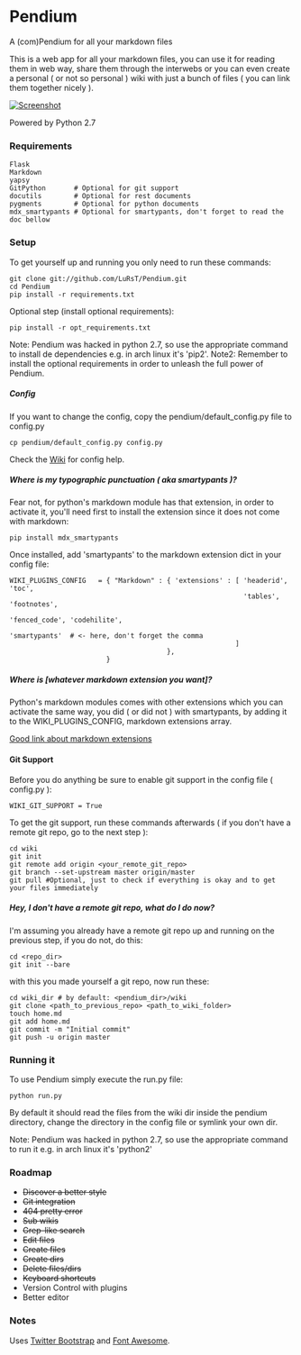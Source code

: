 # Pendium

A (com)Pendium for all your markdown files

This is a web app for all your markdown files, you can use it for reading them in web way, share them through the interwebs or you can even create a personal ( or not so personal ) wiki with just a bunch of files ( you can link them together nicely ).

[![Screenshot](http://i.imgur.com/gxCYN8Rl.png)](http://i.imgur.com/gxCYN8R.png)

Powered by Python 2.7

### Requirements

    Flask
    Markdown
    yapsy
    GitPython       # Optional for git support
    docutils        # Optional for rest documents
    pygments        # Optional for python documents
    mdx_smartypants # Optional for smartypants, don't forget to read the doc bellow

### Setup

To get yourself up and running you only need to run these commands:

    git clone git://github.com/LuRsT/Pendium.git
    cd Pendium
    pip install -r requirements.txt

Optional step (install optional requirements):

    pip install -r opt_requirements.txt

Note: Pendium was hacked in python 2.7, so use the appropriate command to install de dependencies e.g. in arch linux it's 'pip2'.
Note2: Remember to install the optional requirements in order to unleash the full power of Pendium.

##### Config

If you want to change the config, copy the pendium/default\_config.py file to config.py

    cp pendium/default_config.py config.py

Check the [Wiki](https://github.com/LuRsT/Pendium/wiki/Config) for config help.

##### Where is my typographic punctuation ( aka smartypants )?

Fear not, for python's markdown module has that extension, in order to activate it, you'll need first to install the extension since it does not come with markdown:

    pip install mdx_smartypants

Once installed, add 'smartypants' to the markdown extension dict in your config file:

    WIKI_PLUGINS_CONFIG   = { "Markdown" : { 'extensions' : [ 'headerid', 'toc',
                                                              'tables', 'footnotes',
                                                              'fenced_code', 'codehilite',
                                                              'smartypants'  # <- here, don't forget the comma
                                                            ]
                                           },
                            }

##### Where is [whatever markdown extension you want]?

Python's markdown modules comes with other extensions which you can activate the same way, you did ( or did not ) with smartypants, by adding it to the WIKI\_PLUGINS\_CONFIG, markdown extensions array.

[Good link about markdown extensions](http://packages.python.org/Markdown/extensions/extra.html)

#### Git Support

Before you do anything be sure to enable git support in the config file ( config.py ):

    WIKI_GIT_SUPPORT = True

To get the git support, run these commands afterwards ( if you don't have a remote git repo, go to the next step ):

    cd wiki
    git init
    git remote add origin <your_remote_git_repo>
    git branch --set-upstream master origin/master
    git pull #Optional, just to check if everything is okay and to get your files immediately

##### Hey, I don't have a remote git repo, what do I do now?

I'm assuming you already have a remote git repo up and running on the previous step, if you do not, do this:

    cd <repo_dir>
    git init --bare

with this you made yourself a git repo, now run these:

    cd wiki_dir # by default: <pendium_dir>/wiki
    git clone <path_to_previous_repo> <path_to_wiki_folder>
    touch home.md
    git add home.md
    git commit -m "Initial commit"
    git push -u origin master

### Running it

To use Pendium simply execute the run.py file:

    python run.py

By default it should read the files from the wiki dir inside the pendium directory, change the directory in the config file or symlink your own dir.

Note: Pendium was hacked in python 2.7, so use the appropriate command to run it e.g. in arch linux it's 'python2'

### Roadmap

* ~~Discover a better style~~
* ~~Git integration~~
* ~~404 pretty error~~
* ~~Sub wikis~~
* ~~Grep-like search~~
* ~~Edit files~~
* ~~Create files~~
* ~~Create dirs~~
* ~~Delete files/dirs~~
* ~~Keyboard shortcuts~~
* Version Control with plugins
* Better editor

### Notes

Uses [Twitter Bootstrap](http://twitter.github.com/bootstrap/) and [Font Awesome](http://fortawesome.github.com/Font-Awesome/).
